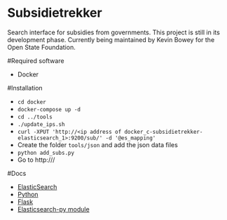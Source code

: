 # Subsidietrekker
Search interface for subsidies from governments. This project is still in its development phase. 
Currently being maintained by Kevin Bowey for the Open State Foundation.

#Required software
* Docker

#Installation
* ```cd docker```
* ```docker-compose up -d```
* ```cd ../tools```
* ```./update_ips.sh```
* ```curl -XPUT 'http://<ip address of docker_c-subsidietrekker-elasticsearch_1>:9200/sub/' -d '@es_mapping'```
* Create the folder ```tools/json``` and add the json data files
* ```python add_subs.py```
* Go to http://<ip address of docker_c-subsidietrekker-nginx_1>/

#Docs
* [ElasticSearch](https://www.elastic.co/guide/en/elasticsearch/reference/current/index.html)
* [Python](https://docs.python.org/2/)
* [Flask](http://flask.pocoo.org/docs/0.11/)
* [Elasticsearch-py module](http://elasticsearch-py.readthedocs.io/en/master/)
